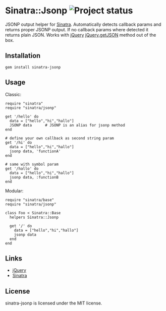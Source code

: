 Sinatra::Jsonp ![Project status](http://stillmaintained.com/shtirlic/sinatra-jsonp.png)
==============

JSONP output helper for [Sinatra](http://sinatrarb.com). Automatically detects callback params and returns proper JSONP output. 
If no callback params where detected it returns plain JSON.
Works with [jQuery](http://jquery.com) [jQuery.getJSON](http://api.jquery.com/jQuery.getJSON/) method out of the box.


Installation
------------

    gem install sinatra-jsonp

Usage
-----

Classic:

    require "sinatra"
    require "sinatra/jsonp"

    get '/hello' do
      data = ["hello","hi","hallo"]
      JSONP data      # JSONP is an alias for jsonp method
    end

    # define your own callback as second string param
    get '/hi' do
      data = ["hello","hi","hallo"]
      jsonp data, 'functionA'
    end

    # same with symbol param
    get '/hallo' do
      data = ["hello","hi","hallo"]
      jsonp data, :functionB
    end

Modular:

    require "sinatra/base"
    require "sinatra/jsonp"

    class Foo < Sinatra::Base
      helpers Sinatra::Jsonp

      get '/' do
        data = ["hello","hi","hallo"]
        jsonp data
      end
    end


Links
-----

* [jQuery](http://jquery.com)
* [Sinatra](http://www.sinatrarb.com)


License
-------

sinatra-jsonp is licensed under the MIT license.
